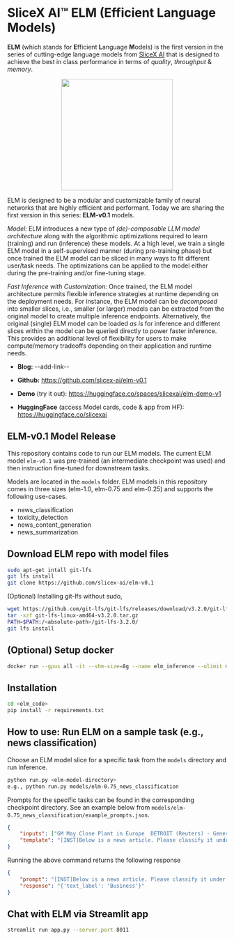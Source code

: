 # SliceX AI™ ELM (Efficient Language Models)
**ELM** (which stands for **E**fficient **L**anguage **M**odels) is the first version in the series of cutting-edge language models from [SliceX AI](https://slicex.ai) that is designed to achieve the best in class performance in terms of _quality_, _throughput_ & _memory_.

<div align="center">
  <img src="https://github.com/slicex-ai/bazaar2/blob/master/public_releases/v1/logo.png" width="256"/>
</div>

ELM is designed to be a modular and customizable family of neural networks that are highly efficient and performant. Today we are sharing the first version in this series: **ELM-v0.1** models. 

_Model:_ ELM introduces a new type of _(de)-composable LLM model architecture_ along with the algorithmic optimizations required to learn (training) and run (inference) these models. At a high level, we train a single ELM model in a self-supervised manner (during pre-training phase) but once trained the ELM model can be sliced in many ways to fit different user/task needs. The optimizations can be applied to the model either during the pre-training and/or fine-tuning stage. 

_Fast Inference with Customization:_ Once trained, the ELM model architecture permits flexible inference strategies at runtime depending on the deployment needs. For instance, the ELM model can  be _decomposed_ into smaller slices, i.e., smaller (or larger) models can be extracted from the original model to create multiple inference endpoints. Alternatively, the original (single) ELM model can be loaded _as is_ for inference and different slices within the model can be queried directly to power faster inference. This provides an additional level of flexibility for users to make compute/memory tradeoffs depending on their application and runtime needs.

- **Blog:** --add-link--

- **Github:** https://github.com/slicex-ai/elm-v0.1

- **Demo** (try it out): https://huggingface.co/spaces/slicexai/elm-demo-v1

- **HuggingFace** (access Model cards, code & app from HF): https://huggingface.co/slicexai

## ELM-v0.1 Model Release
This repository contains code to run our ELM models. The current ELM model `elm-v0.1` was pre-trained (an intermediate checkpoint was used) and then instruction fine-tuned for downstream tasks.

Models are located in the `models` folder. ELM models in this repository comes in three sizes (elm-1.0, elm-0.75 and elm-0.25) and supports the following use-cases.
- news_classification
- toxicity_detection
- news_content_generation
- news_summarization

## Download ELM repo with model files
```bash
sudo apt-get intall git-lfs 
git lfs install
git clone https://github.com/slicex-ai/elm-v0.1
```
(Optional) Installing git-lfs without sudo,
```bash
wget https://github.com/git-lfs/git-lfs/releases/download/v3.2.0/git-lfs-linux-amd64-v3.2.0.tar.gz
tar -xzf git-lfs-linux-amd64-v3.2.0.tar.gz
PATH=$PATH:/<absolute-path>/git-lfs-3.2.0/
git lfs install
```
 

## (Optional) Setup docker
```bash
docker run --gpus all -it --shm-size=8g --name elm_inference --ulimit memlock=-1 --rm -v <elm-v0.1_code_path>:/elm_code  nvcr.io/nvidia/pytorch:23.09-py3
```

## Installation
```bash
cd <elm_code>
pip install -r requirements.txt
```

## How to use: Run ELM on a sample task (e.g., news classification)
Choose an ELM model slice for a specific task from the `models` directory and run inference.
```bash
python run.py <elm-model-directory>
e.g., python run.py models/elm-0.75_news_classification
``` 
Prompts for the specific tasks can be found in the corresponding checkpoint directory. See an example below from `models/elm-0.75_news_classification/example_prompts.json`.
```json
{
    "inputs": ["GM May Close Plant in Europe  DETROIT (Reuters) - General Motors Corp. &lt;A HREF=\"http://www.investor.reuters.com/FullQuote.aspx?ticker=GM.N target=/stocks/quickinfo/fullquote\"&gt;GM.N&lt;/A&gt; will likely  cut some jobs in Europe and may close a plant there as part of  a restructuring plan under development to try to return the  region to profitability, the U.S. automaker said on Wednesday."],
    "template": "[INST]Below is a news article. Please classify it under one of the following classes (World, Business, Sports, Sci/Tech). Please format your response as a JSON payload.\n\n### Article: {input}\n\n### JSON Response:[/INST]"
}
```

Running the above command returns the following response

```json
{
    "prompt": "[INST]Below is a news article. Please classify it under one of the following classes (World, Business, Sports, Sci/Tech). Please format your response as a JSON payload.\n\n### Article: GM May Close Plant in Europe  DETROIT (Reuters) - General Motors Corp. &lt;A HREF=\"http://www.investor.reuters.com/FullQuote.aspx?ticker=GM.N target=/stocks/quickinfo/fullquote\"&gt;GM.N&lt;/A&gt; will likely  cut some jobs in Europe and may close a plant there as part of  a restructuring plan under development to try to return the  region to profitability, the U.S. automaker said on Wednesday.\n\n### JSON Response:[/INST]",
    "response": "{'text_label': 'Business'}"
}
```

## Chat with ELM via Streamlit app
```bash
streamlit run app.py --server.port 8011 
```
